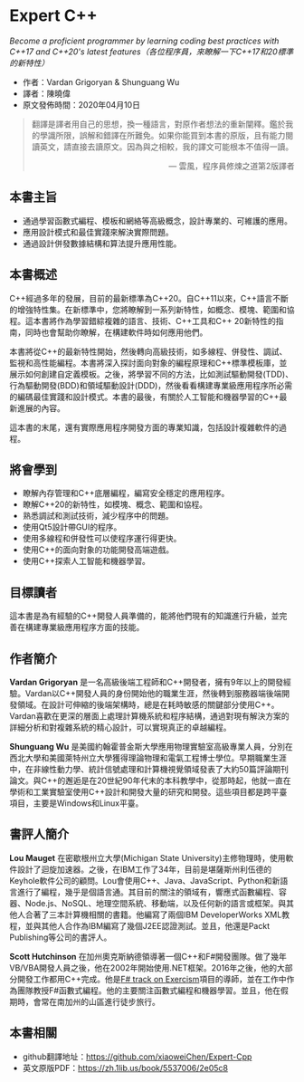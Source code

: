 # Expert C++
*Become a proficient programmer by learning coding best practices with C++17 and C++20's latest features（各位程序員，來瞭解一下C++17和20標準的新特性）*

* 作者：Vardan Grigoryan & Shunguang Wu
* 譯者：陳曉偉
* 原文發佈時間：2020年04月10日

> 翻譯是譯者用自己的思想，換一種語言，對原作者想法的重新闡釋。鑑於我的學識所限，誤解和錯譯在所難免。如果你能買到本書的原版，且有能力閱讀英文，請直接去讀原文。因為與之相較，我的譯文可能根本不值得一讀。
>
> <p align="right"> — 雲風，程序員修煉之道第2版譯者</p>

## 本書主旨

- 通過學習函數式編程、模板和網絡等高級概念，設計專業的、可維護的應用。
- 應用設計模式和最佳實踐來解決實際問題。
- 通過設計併發數據結構和算法提升應用性能。

## 本書概述

C++經過多年的發展，目前的最新標準為C++20。自C++11以來，C++語言不斷的增強特性集。在新標準中，您將瞭解到一系列新特性，如概念、模塊、範圍和協程。這本書將作為學習錯綜複雜的語言、技術、C++工具和C++ 20新特性的指南，同時也會幫助你瞭解，在構建軟件時如何應用他們。

本書將從C++的最新特性開始，然後轉向高級技術，如多線程、併發性、調試、監視和高性能編程。本書將深入探討面向對象的編程原理和C++標準模板庫，並展示如何創建自定義模板。之後，將學習不同的方法，比如測試驅動開發(TDD)、行為驅動開發(BDD)和領域驅動設計(DDD)，然後看看構建專業級應用程序所必需的編碼最佳實踐和設計模式。本書的最後，有關於人工智能和機器學習的C++最新進展的內容。

這本書的末尾，還有實際應用程序開發方面的專業知識，包括設計複雜軟件的過程。

## 將會學到

- 瞭解內存管理和C++底層編程，編寫安全穩定的應用程序。
- 瞭解C++20的新特性，如模塊、概念、範圍和協程。
- 熟悉調試和測試技術，減少程序中的問題。
- 使用Qt5設計帶GUI的程序。
- 使用多線程和併發性可以使程序運行得更快。
- 使用C++的面向對象的功能開發高端遊戲。
- 使用C++探索人工智能和機器學習。

## 目標讀者

這本書是為有經驗的C++開發人員準備的，能將他們現有的知識進行升級，並完善在構建專業級應用程序方面的技能。

## 作者簡介

**Vardan Grigoryan** 是一名高級後端工程師和C++開發者，擁有9年以上的開發經驗。Vardan以C++開發人員的身份開始他的職業生涯，然後轉到服務器端後端開發領域。在設計可伸縮的後端架構時，總是在耗時敏感的關鍵部分使用C++。Vardan喜歡在更深的層面上處理計算機系統和程序結構，通過對現有解決方案的詳細分析和對複雜系統的精心設計，可以實現真正的卓越編程。

**Shunguang Wu** 是美國約翰霍普金斯大學應用物理實驗室高級專業人員，分別在西北大學和美國萊特州立大學獲得理論物理和電氣工程博士學位。早期職業生涯中，在非線性動力學、統計信號處理和計算機視覺領域發表了大約50篇評論期刊論文。與C++的邂逅是在20世紀90年代末的本科教學中，從那時起，他就一直在學術和工業實驗室使用C++設計和開發大量的研究和開發。這些項目都是跨平臺項目，主要是Windows和Linux平臺。

## 書評人簡介
**Lou Mauget** 在密歇根州立大學(Michigan State University)主修物理時，使用軟件設計了迴旋加速器。之後，在IBM工作了34年，目前是堪薩斯州利伍德的Keyhole軟件公司的顧問。Lou會使用C++、Java、JavaScript、Python和新語言進行了編程，幾乎是個語言通。其目前的關注的領域有，響應式函數編程、容器、Node.js、NoSQL、地理空間系統、移動端，以及任何新的語言或框架。與其他人合著了三本計算機相關的書籍。他編寫了兩個IBM DeveloperWorks XML教程，並與其他人合作為IBM編寫了幾個J2EE認證測試。並且，他還是Packt Publishing等公司的書評人。

**Scott Hutchinson** 在加州奧克斯納德領導著一個C++和F#開發團隊。做了幾年VB/VBA開發人員之後，他在2002年開始使用.NET框架。2016年之後，他的大部分開發工作都用C++完成。他是[F# track on Exercism](https://github.com/exercism/fsharp)項目的導師，並在工作中作為團隊教授F#函數式編程。他的主要關注函數式編程和機器學習。並且，他在假期時，會常在南加州的山區進行徒步旅行。

## 本書相關

* github翻譯地址：https://github.com/xiaoweiChen/Expert-Cpp
* 英文原版PDF：https://zh.1lib.us/book/5537006/2e05c8